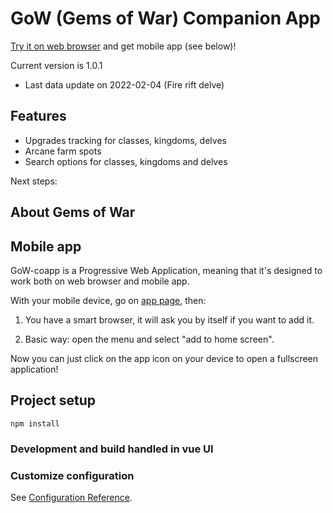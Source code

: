 # GoW (Gems of War) Companion App

<a target="_blank" href="https://keiwen.github.io/gow-coapp/">Try it on web browser</a> and get mobile app (see below)!

Current version is 1.0.1
- Last data update on 2022-02-04 (Fire rift delve)

## Features
- Upgrades tracking for classes, kingdoms, delves
- Arcane farm spots
- Search options for classes, kingdoms and delves

Next steps:

## About Gems of War


## Mobile app
GoW-coapp is a Progressive Web Application, meaning that it's designed to work both on web browser and mobile app.

With your mobile device, go on <a target="_blank" href="https://keiwen.github.io/gow-coapp/">app page</a>, then:

1) You have a smart browser, it will ask you by itself if you want to add it.

2) Basic way: open the menu and select "add to home screen".

Now you can just click on the app icon on your device to open a fullscreen application!


## Project setup
```
npm install
```

### Development and build handled in vue UI

### Customize configuration
See [Configuration Reference](https://cli.vuejs.org/config/).
